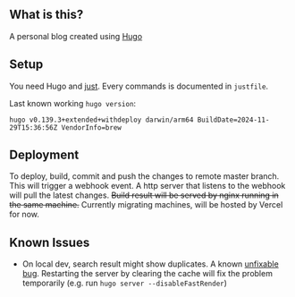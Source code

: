 ## What is this?

A personal blog created using [Hugo](https://gohugo.io/)

## Setup

You need Hugo and [just](https://just.systems/man/en/). Every commands is documented in `justfile`.

Last known working `hugo version`:

```
hugo v0.139.3+extended+withdeploy darwin/arm64 BuildDate=2024-11-29T15:36:56Z VendorInfo=brew
```

## Deployment

To deploy, build, commit and push the changes to remote master branch.
This will trigger a webhook event.
A http server that listens to the webhook will pull the latest changes.
~~Build result will be served by nginx running in the same machine.~~
Currently migrating machines, will be hosted by Vercel for now.

## Known Issues

- On local dev, search result might show duplicates.
  A known [unfixable bug](https://github.com/adityatelange/hugo-PaperMod/issues/414).
  Restarting the server by clearing the cache will fix the problem temporarily (e.g. run `hugo server --disableFastRender`)

